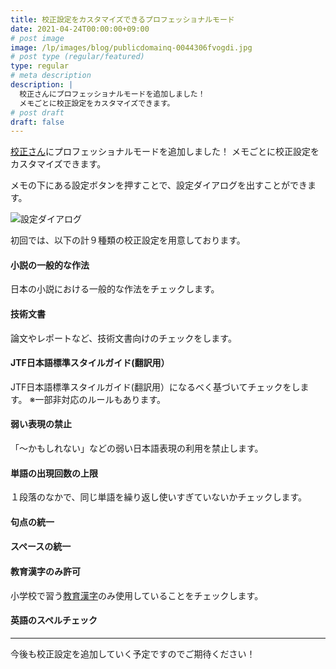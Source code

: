 ```yaml
---
title: 校正設定をカスタマイズできるプロフェッショナルモード
date: 2021-04-24T00:00:00+09:00
# post image
image: /lp/images/blog/publicdomainq-0044306fvogdi.jpg
# post type (regular/featured)
type: regular
# meta description
description: |
  校正さんにプロフェッショナルモードを追加しました！
  メモごとに校正設定をカスタマイズできます。
# post draft
draft: false
---
```


[校正さん](https://kohsei-san.b-hood.site/)にプロフェッショナルモードを追加しました！
メモごとに校正設定をカスタマイズできます。

メモの下にある設定ボタンを押すことで、設定ダイアログを出すことができます。

![設定ダイアログ](/lp/images/blog/EztDOzOXoAQTI8R.jpeg)

初回では、以下の計９種類の校正設定を用意しております。

#### 小説の一般的な作法

日本の小説における一般的な作法をチェックします。

#### 技術文書

論文やレポートなど、技術文書向けのチェックをします。

#### JTF日本語標準スタイルガイド(翻訳用）

JTF日本語標準スタイルガイド(翻訳用）になるべく基づいてチェックをします。
※一部非対応のルールもあります。

#### 弱い表現の禁止

「〜かもしれない」などの弱い日本語表現の利用を禁止します。

#### 単語の出現回数の上限

１段落のなかで、同じ単語を繰り返し使いすぎていないかチェックします。

#### 句点の統一

#### スペースの統一

#### 教育漢字のみ許可

小学校で習う[教育漢字](https://ja.wikipedia.org/wiki/%E6%95%99%E8%82%B2%E6%BC%A2%E5%AD%97)のみ使用していることをチェックします。

#### 英語のスペルチェック

---

今後も校正設定を追加していく予定ですのでご期待ください！
